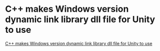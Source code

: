 # C++ makes Windows version dynamic link library dll file for Unity to use
[C++ makes Windows version dynamic link library dll file for Unity to use](https://aiwithcloud.com/2022/09/14/c_makes_windows_version_dynamic_link_library_dll_file_for_unity_to_use/)